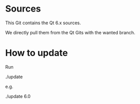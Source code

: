 # Sources

This Git contains the Qt 6.x sources.

We directly pull them from the Qt Gits with the wanted branch.

# How to update

Run

./update <version>

e.g.

./update 6.0
